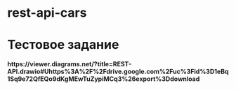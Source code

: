 # rest-api-cars

<h1>Тестовое задание</h1>
<strong>https://viewer.diagrams.net/?title=REST-API.drawio#Uhttps%3A%2F%2Fdrive.google.com%2Fuc%3Fid%3D1eBq1Sq9e72QfEQo9dKgMEwTuZypiMCq3%26export%3Ddownload</strong>